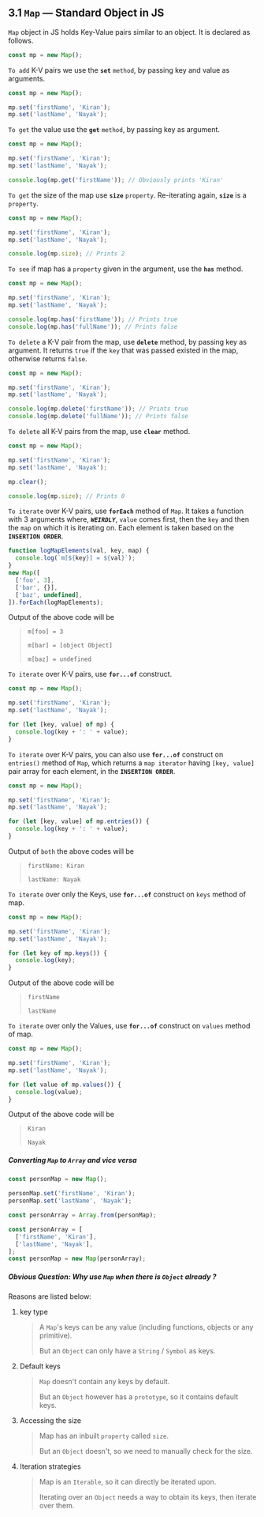 ## 3.1 `Map` — Standard Object in JS

`Map` object in JS holds Key-Value pairs similar to an object. It is declared as follows.

```javascript
const mp = new Map();
```

`To add` K-V pairs we use the **`set`** `method`, by passing key and value as arguments.

```javascript
const mp = new Map();

mp.set('firstName', 'Kiran');
mp.set('lastName', 'Nayak');
```

`To get` the value use the **`get`** `method`, by passing key as argument.

```javascript
const mp = new Map();

mp.set('firstName', 'Kiran');
mp.set('lastName', 'Nayak');

console.log(mp.get('firstName')); // Obviously prints 'Kiran'
```

`To get` the size of the map use **`size`** `property`. Re-iterating again, **`size`** is a `property`.

```javascript
const mp = new Map();

mp.set('firstName', 'Kiran');
mp.set('lastName', 'Nayak');

console.log(mp.size); // Prints 2
```

`To see` if map has a `property` given in the argument, use the **`has`** method.

```javascript
const mp = new Map();

mp.set('firstName', 'Kiran');
mp.set('lastName', 'Nayak');

console.log(mp.has('firstName')); // Prints true
console.log(mp.has('fullName')); // Prints false
```

`To delete` a K-V pair from the map, use **`delete`** method, by passing key as argument. It returns `true` if the `key` that was passed existed in the map, otherwise returns `false`.

```javascript
const mp = new Map();

mp.set('firstName', 'Kiran');
mp.set('lastName', 'Nayak');

console.log(mp.delete('firstName')); // Prints true
console.log(mp.delete('fullName')); // Prints false
```

`To delete` all K-V pairs from the map, use **`clear`** method.

```javascript
const mp = new Map();

mp.set('firstName', 'Kiran');
mp.set('lastName', 'Nayak');

mp.clear();

console.log(mp.size); // Prints 0
```

`To iterate` over K-V pairs, use **`forEach`** method of `Map`. It takes a function with 3 arguments where, **_`WEIRDLY`_**, `value` comes first, then the `key` and then the `map` on which it is iterating on. Each element is taken based on the **`INSERTION ORDER`**.

```javascript
function logMapElements(val, key, map) {
  console.log(`m[${key}] = ${val}`);
}
new Map([
  ['foo', 3],
  ['bar', {}],
  ['baz', undefined],
]).forEach(logMapElements);
```

Output of the above code will be

> `m[foo] = 3`
>
> `m[bar] = [object Object]`
>
> `m[baz] = undefined`

`To iterate` over K-V pairs, use **`for...of`** construct.

```javascript
const mp = new Map();

mp.set('firstName', 'Kiran');
mp.set('lastName', 'Nayak');

for (let [key, value] of mp) {
  console.log(key + ': ' + value);
}
```

`To iterate` over K-V pairs, you can also use **`for...of`** construct on `entries()` method of `Map`, which returns a `map iterator` having `[key, value]` pair array for each element, in the **`INSERTION ORDER`**.

```javascript
const mp = new Map();

mp.set('firstName', 'Kiran');
mp.set('lastName', 'Nayak');

for (let [key, value] of mp.entries()) {
  console.log(key + ': ' + value);
}
```

Output of `both` the above codes will be

> `firstName: Kiran`
>
> `lastName: Nayak`

`To iterate` over only the Keys, use **`for...of`** construct on `keys` method of map.

```javascript
const mp = new Map();

mp.set('firstName', 'Kiran');
mp.set('lastName', 'Nayak');

for (let key of mp.keys()) {
  console.log(key);
}
```

Output of the above code will be

> `firstName`
>
> `lastName`

`To iterate` over only the Values, use **`for...of`** construct on `values` method of map.

```javascript
const mp = new Map();

mp.set('firstName', 'Kiran');
mp.set('lastName', 'Nayak');

for (let value of mp.values()) {
  console.log(value);
}
```

Output of the above code will be

> `Kiran`
>
> `Nayak`

##### Converting `Map` to `Array` and vice versa

```javascript
const personMap = new Map();

personMap.set('firstName', 'Kiran');
personMap.set('lastName', 'Nayak');

const personArray = Array.from(personMap);
```

```javascript
const personArray = [
  ['firstName', 'Kiran'],
  ['lastName', 'Nayak'],
];
const personMap = new Map(personArray);
```

##### Obvious Question: Why use `Map` when there is `Object` already ?

Reasons are listed below:

1. key type

   > A `Map`'s keys can be any value (including functions, objects or any primitive).
   >
   > But an `Object` can only have a `String` / `Symbol` as keys.

2. Default keys

   > `Map` doesn't contain any keys by default.
   >
   > But an `Object` however has a `prototype`, so it contains default keys.

3. Accessing the size

   > Map has an inbuilt `property` called `size`.
   >
   > But an `Object` doesn't, so we need to manually check for the size.

4. Iteration strategies

   > Map is an `Iterable`, so it can directly be iterated upon.
   >
   > Iterating over an `Object` needs a way to obtain its keys, then iterate over them.
